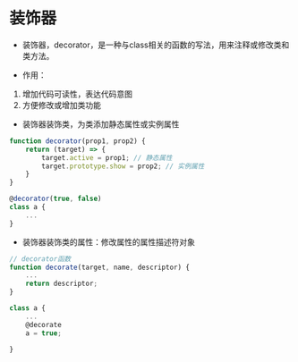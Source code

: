 # 装饰器

- 装饰器，decorator，是一种与class相关的函数的写法，用来注释或修改类和类方法。

- 作用：

1. 增加代码可读性，表达代码意图
2. 方便修改或增加类功能

- 装饰器装饰类，为类添加静态属性或实例属性

```js
function decorator(prop1, prop2) {
    return (target) => {
        target.active = prop1; // 静态属性
        target.prototype.show = prop2; // 实例属性
    }
}

@decorator(true, false)
class a {
    ...
}
```

- 装饰器装饰类的属性：修改属性的属性描述符对象

```js
// decorator函数
function decorate(target, name, descriptor) {
    ...
    return descriptor;
}

class a {
    ...
    @decorate
    a = true;

}
```
